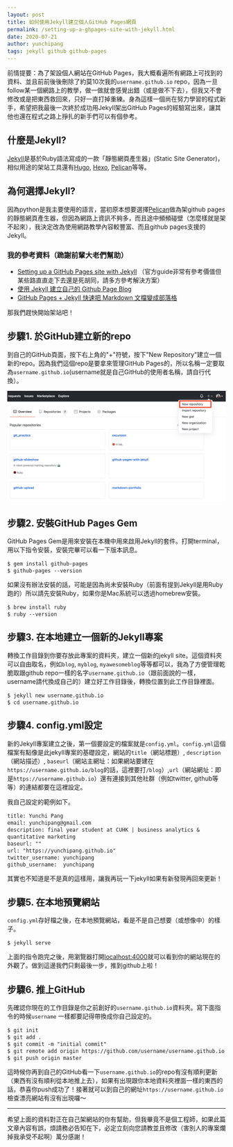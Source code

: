 ```yaml
---
layout: post
title: 如何使用Jekyll建立個人GitHub Pages網頁
permalink: /setting-up-a-ghpages-site-with-jekyll.html
date: 2020-07-21
author: yunchipang
tags: jekyll github github-pages
---
```


前情提要：為了架設個人網站在GitHub Pages，我大概看遍所有網路上可找到的資料、並且前前後後刪除了約莫10次我的`username.github.io` repo，因為一旦follow某一個網路上的教學，做一做就會感覺出錯（或是做不下去），但我又不會修改或是把東西救回來，只好一直打掉重練。身為這樣一個尚在努力學習的程式新手，希望把我最後一次終於成功用Jekyll架出GitHub Pages的經驗寫出來，讓其他也還在程式之路上掙扎的新手們可以有個參考。

## 什麼是Jekyll?
[Jekyll](https://jekyllrb.com/)是基於Ruby語法寫成的一款「靜態網頁產生器」(Static Site Generator)，相似用途的架站工具還有[Hugo](https://gohugo.io/), [Hexo](https://hexo.io/), [Pelican](https://blog.getpelican.com/)等等。

## 為何選擇Jekyll?
因為python是我主要使用的語言，當初原本想要選擇[Pelican](https://blog.getpelican.com/)做為架github pages的靜態網頁產生器，但因為網路上資訊不夠多，而且途中頻頻碰壁（怎麼樣就是架不起來），我決定改為使用網路教學內容較豐富、而且github pages支援的Jekyll。

### 我的參考資料（跪謝前輩大老們幫助）
-  [Setting up a GitHub Pages site with Jekyll](https://docs.github.com/en/github/working-with-github-pages/setting-up-a-github-pages-site-with-jekyll) （官方guide非常有參考價值但某些路直直走下去還是死胡同，請多方參考解決方案）
- [使用 Jekyll 建立自己的 Github Page Blog](https://nk910216.github.io/2017/02/05/HowToSetupBlog/)
- [GitHub Pages + Jekyll 快速把 Markdown 文檔變成部落格](https://fokayx.com/2015/05/14/GitHubPages-Jekyll.html)

那我們趕快開始架站吧！

## 步驟1. 於GitHub建立新的repo
到自己的GitHub頁面，按下右上角的"+"符號，按下"New Repository"建立一個新的repo。因為我們這個repo是要拿來管理GitHub Pages的，所以名稱一定要取為`username.github.io`(username就是自己GitHub的使用者名稱，請自行代換）。

![screenshot](/assets/images/2020-07-21-create-a-new-repo.png)

## 步驟2. 安裝GitHub Pages Gem
GitHub Pages Gem是用來安裝在本機中用來啟用Jekyll的套件。打開terminal，用以下指令安裝，安裝完畢可以看一下版本訊息。

	$ gem install github-pages
	$ github-pages --version

如果沒有辦法安裝的話，可能是因為尚未安裝Ruby（前面有提到Jekyll是用Ruby跑的）所以請先安裝Ruby，如果你是Mac系統可以透過homebrew安裝。

    $ brew install ruby
    $ ruby --version

## 步驟3. 在本地建立一個新的Jekyll專案
轉換工作目錄到你要存放此專案的資料夾，建立一個新的jekyll site。這個資料夾可以自由取名，例如`blog`, `myblog`, `myawesomeblog`等等都可以，我為了方便管理乾脆取跟github repo一樣的名字`username.github.io`（跟前面說的一樣，username請代換成自己的）建立好工作目錄後，轉換位置到此工作目錄裡面。

	$ jekyll new username.github.io
	$ cd username.github.io

## 步驟4. config.yml設定
新的Jekyll專案建立之後，第一個要設定的檔案就是`config.yml`。`config.yml`這個檔案有點像是此jekyll專案的基礎設定，網站的`title`（網站標題）, `description`（網站描述）, `baseurl`（網站主網址：如果網站要建在`https://username.github.io/blog`的話，這裡要打`/blog`）,`url`（網站網址：即是`https://username.github.io`）還有連接到其他社群（例如twitter, github等等）的連結都要在這裡設定。

我自己設定的範例如下。

	title: Yunchi Pang
	email: yunchipang@gmail.com
	description: final year student at CUHK | business analytics & quantitative marketing
	baseurl: ""
	url: "https://yunchipang.github.io"
	twitter_username: yunchipang
	github_username:  yunchipang

其實也不知道是不是真的這樣用，讓我再玩一下jekyll如果有新發現再回來更新！

## 步驟5. 在本地預覽網站
`config.yml`存好檔之後，在本地預覽網站，看是不是自己想要（或想像中）的樣子。

	$ jekyll serve

上面的指令跑完之後，用瀏覽器打開[localhost:4000](https://localhost:4000)就可以看到你的網站現在的外觀了。做到這邊我們只剩最後一步，推到github上啦！

## 步驟6. 推上GitHub
先確認你現在的工作目錄是你之前創好的`username.github.io`資料夾。寫下面指令的時候`username` 一樣都要記得帶換成你自己設定的。

	$ git init
	$ git add .
	$ git commit -m "initial commit"
	$ git remote add origin https://github.com/username/username.github.io
	$ git push origin master

這時候你再到自己的GitHub看一下`username.github.io`的repo有沒有順利更新（東西有沒有順利從本地推上去），如果有出現跟你本地資料夾裡面一樣的東西的話，恭喜你push成功了！接著就可以到自己的網址`https://username.github.io`檢查漂亮網站有沒有出現囉～
***
希望上面的資料對正在自己架網站的你有幫助，但我畢竟不是個工程師，如果此篇文章內容有誤，煩請務必告知在下，必定立刻向您請教並且修改（害別人的專案爛掉我承受不起啊）萬分感謝！
